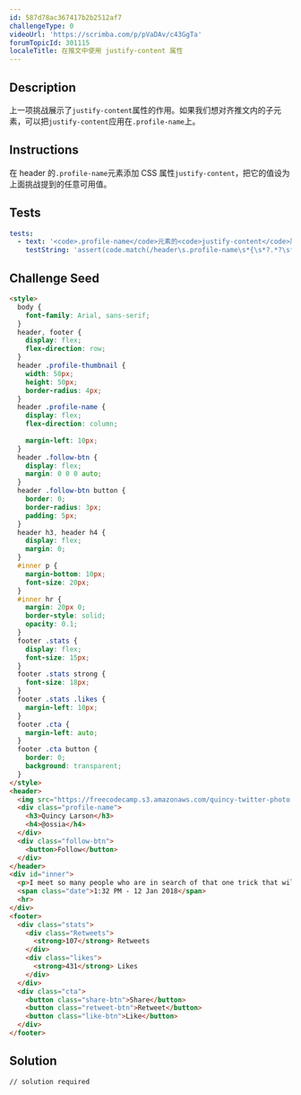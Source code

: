 ```yaml
---
id: 587d78ac367417b2b2512af7
challengeType: 0
videoUrl: 'https://scrimba.com/p/pVaDAv/c43GgTa'
forumTopicId: 301115
localeTitle: 在推文中使用 justify-content 属性
---
```


## Description
<section id='description'>
上一项挑战展示了<code>justify-content</code>属性的作用。如果我们想对齐推文内的子元素，可以把<code>justify-content</code>应用在<code>.profile-name</code>上。
</section>

## Instructions
<section id='instructions'>
在 header 的<code>.profile-name</code>元素添加 CSS 属性<code>justify-content</code>，把它的值设为上面挑战提到的任意可用值。
</section>

## Tests
<section id='tests'>

```yml
tests:
  - text: '<code>.profile-name</code>元素的<code>justify-content</code>属性可选以下值：center、flex-start、flex-end、space-between、space-around。'
    testString: 'assert(code.match(/header\s.profile-name\s*{\s*?.*?\s*?.*?\s*?\s*?.*?\s*?justify-content\s*:\s*(center|flex-start|flex-end|space-between|space-around|space-evenly)\s*;/g));'

```

</section>

## Challenge Seed
<section id='challengeSeed'>

<div id='html-seed'>

```html
<style>
  body {
    font-family: Arial, sans-serif;
  }
  header, footer {
    display: flex;
    flex-direction: row;
  }
  header .profile-thumbnail {
    width: 50px;
    height: 50px;
    border-radius: 4px;
  }
  header .profile-name {
    display: flex;
    flex-direction: column;
    
    margin-left: 10px;
  }
  header .follow-btn {
    display: flex;
    margin: 0 0 0 auto;
  }
  header .follow-btn button {
    border: 0;
    border-radius: 3px;
    padding: 5px;
  }
  header h3, header h4 {
    display: flex;
    margin: 0;
  }
  #inner p {
    margin-bottom: 10px;
    font-size: 20px;
  }
  #inner hr {
    margin: 20px 0;
    border-style: solid;
    opacity: 0.1;
  }
  footer .stats {
    display: flex;
    font-size: 15px;
  }
  footer .stats strong {
    font-size: 18px;
  }
  footer .stats .likes {
    margin-left: 10px;
  }
  footer .cta {
    margin-left: auto;
  }
  footer .cta button {
    border: 0;
    background: transparent;
  }
</style>
<header>
  <img src="https://freecodecamp.s3.amazonaws.com/quincy-twitter-photo.jpg" alt="Quincy Larson's profile picture" class="profile-thumbnail">
  <div class="profile-name">
    <h3>Quincy Larson</h3>
    <h4>@ossia</h4>
  </div>
  <div class="follow-btn">
    <button>Follow</button>
  </div>
</header>
<div id="inner">
  <p>I meet so many people who are in search of that one trick that will help them work smart. Even if you work smart, you still have to work hard.</p>
  <span class="date">1:32 PM - 12 Jan 2018</span>
  <hr>
</div>
<footer>
  <div class="stats">
    <div class="Retweets">
      <strong>107</strong> Retweets
    </div>
    <div class="likes">
      <strong>431</strong> Likes
    </div>
  </div>
  <div class="cta">
    <button class="share-btn">Share</button>
    <button class="retweet-btn">Retweet</button>
    <button class="like-btn">Like</button>
  </div>
</footer>
```

</div>



</section>

## Solution
<section id='solution'>

```html
// solution required
```

</section>
              